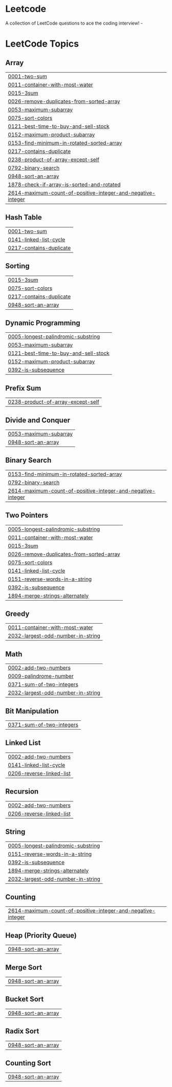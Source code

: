 # Leetcode
A collection of LeetCode questions to ace the coding interview! - 

<!---LeetCode Topics Start-->
# LeetCode Topics
## Array
|  |
| ------- |
| [0001-two-sum](https://github.com/ombade/Leetcode/tree/master/0001-two-sum) |
| [0011-container-with-most-water](https://github.com/ombade/Leetcode/tree/master/0011-container-with-most-water) |
| [0015-3sum](https://github.com/ombade/Leetcode/tree/master/0015-3sum) |
| [0026-remove-duplicates-from-sorted-array](https://github.com/ombade/Leetcode/tree/master/0026-remove-duplicates-from-sorted-array) |
| [0053-maximum-subarray](https://github.com/ombade/Leetcode/tree/master/0053-maximum-subarray) |
| [0075-sort-colors](https://github.com/ombade/Leetcode/tree/master/0075-sort-colors) |
| [0121-best-time-to-buy-and-sell-stock](https://github.com/ombade/Leetcode/tree/master/0121-best-time-to-buy-and-sell-stock) |
| [0152-maximum-product-subarray](https://github.com/ombade/Leetcode/tree/master/0152-maximum-product-subarray) |
| [0153-find-minimum-in-rotated-sorted-array](https://github.com/ombade/Leetcode/tree/master/0153-find-minimum-in-rotated-sorted-array) |
| [0217-contains-duplicate](https://github.com/ombade/Leetcode/tree/master/0217-contains-duplicate) |
| [0238-product-of-array-except-self](https://github.com/ombade/Leetcode/tree/master/0238-product-of-array-except-self) |
| [0792-binary-search](https://github.com/ombade/Leetcode/tree/master/0792-binary-search) |
| [0948-sort-an-array](https://github.com/ombade/Leetcode/tree/master/0948-sort-an-array) |
| [1878-check-if-array-is-sorted-and-rotated](https://github.com/ombade/Leetcode/tree/master/1878-check-if-array-is-sorted-and-rotated) |
| [2614-maximum-count-of-positive-integer-and-negative-integer](https://github.com/ombade/Leetcode/tree/master/2614-maximum-count-of-positive-integer-and-negative-integer) |
## Hash Table
|  |
| ------- |
| [0001-two-sum](https://github.com/ombade/Leetcode/tree/master/0001-two-sum) |
| [0141-linked-list-cycle](https://github.com/ombade/Leetcode/tree/master/0141-linked-list-cycle) |
| [0217-contains-duplicate](https://github.com/ombade/Leetcode/tree/master/0217-contains-duplicate) |
## Sorting
|  |
| ------- |
| [0015-3sum](https://github.com/ombade/Leetcode/tree/master/0015-3sum) |
| [0075-sort-colors](https://github.com/ombade/Leetcode/tree/master/0075-sort-colors) |
| [0217-contains-duplicate](https://github.com/ombade/Leetcode/tree/master/0217-contains-duplicate) |
| [0948-sort-an-array](https://github.com/ombade/Leetcode/tree/master/0948-sort-an-array) |
## Dynamic Programming
|  |
| ------- |
| [0005-longest-palindromic-substring](https://github.com/ombade/Leetcode/tree/master/0005-longest-palindromic-substring) |
| [0053-maximum-subarray](https://github.com/ombade/Leetcode/tree/master/0053-maximum-subarray) |
| [0121-best-time-to-buy-and-sell-stock](https://github.com/ombade/Leetcode/tree/master/0121-best-time-to-buy-and-sell-stock) |
| [0152-maximum-product-subarray](https://github.com/ombade/Leetcode/tree/master/0152-maximum-product-subarray) |
| [0392-is-subsequence](https://github.com/ombade/Leetcode/tree/master/0392-is-subsequence) |
## Prefix Sum
|  |
| ------- |
| [0238-product-of-array-except-self](https://github.com/ombade/Leetcode/tree/master/0238-product-of-array-except-self) |
## Divide and Conquer
|  |
| ------- |
| [0053-maximum-subarray](https://github.com/ombade/Leetcode/tree/master/0053-maximum-subarray) |
| [0948-sort-an-array](https://github.com/ombade/Leetcode/tree/master/0948-sort-an-array) |
## Binary Search
|  |
| ------- |
| [0153-find-minimum-in-rotated-sorted-array](https://github.com/ombade/Leetcode/tree/master/0153-find-minimum-in-rotated-sorted-array) |
| [0792-binary-search](https://github.com/ombade/Leetcode/tree/master/0792-binary-search) |
| [2614-maximum-count-of-positive-integer-and-negative-integer](https://github.com/ombade/Leetcode/tree/master/2614-maximum-count-of-positive-integer-and-negative-integer) |
## Two Pointers
|  |
| ------- |
| [0005-longest-palindromic-substring](https://github.com/ombade/Leetcode/tree/master/0005-longest-palindromic-substring) |
| [0011-container-with-most-water](https://github.com/ombade/Leetcode/tree/master/0011-container-with-most-water) |
| [0015-3sum](https://github.com/ombade/Leetcode/tree/master/0015-3sum) |
| [0026-remove-duplicates-from-sorted-array](https://github.com/ombade/Leetcode/tree/master/0026-remove-duplicates-from-sorted-array) |
| [0075-sort-colors](https://github.com/ombade/Leetcode/tree/master/0075-sort-colors) |
| [0141-linked-list-cycle](https://github.com/ombade/Leetcode/tree/master/0141-linked-list-cycle) |
| [0151-reverse-words-in-a-string](https://github.com/ombade/Leetcode/tree/master/0151-reverse-words-in-a-string) |
| [0392-is-subsequence](https://github.com/ombade/Leetcode/tree/master/0392-is-subsequence) |
| [1894-merge-strings-alternately](https://github.com/ombade/Leetcode/tree/master/1894-merge-strings-alternately) |
## Greedy
|  |
| ------- |
| [0011-container-with-most-water](https://github.com/ombade/Leetcode/tree/master/0011-container-with-most-water) |
| [2032-largest-odd-number-in-string](https://github.com/ombade/Leetcode/tree/master/2032-largest-odd-number-in-string) |
## Math
|  |
| ------- |
| [0002-add-two-numbers](https://github.com/ombade/Leetcode/tree/master/0002-add-two-numbers) |
| [0009-palindrome-number](https://github.com/ombade/Leetcode/tree/master/0009-palindrome-number) |
| [0371-sum-of-two-integers](https://github.com/ombade/Leetcode/tree/master/0371-sum-of-two-integers) |
| [2032-largest-odd-number-in-string](https://github.com/ombade/Leetcode/tree/master/2032-largest-odd-number-in-string) |
## Bit Manipulation
|  |
| ------- |
| [0371-sum-of-two-integers](https://github.com/ombade/Leetcode/tree/master/0371-sum-of-two-integers) |
## Linked List
|  |
| ------- |
| [0002-add-two-numbers](https://github.com/ombade/Leetcode/tree/master/0002-add-two-numbers) |
| [0141-linked-list-cycle](https://github.com/ombade/Leetcode/tree/master/0141-linked-list-cycle) |
| [0206-reverse-linked-list](https://github.com/ombade/Leetcode/tree/master/0206-reverse-linked-list) |
## Recursion
|  |
| ------- |
| [0002-add-two-numbers](https://github.com/ombade/Leetcode/tree/master/0002-add-two-numbers) |
| [0206-reverse-linked-list](https://github.com/ombade/Leetcode/tree/master/0206-reverse-linked-list) |
## String
|  |
| ------- |
| [0005-longest-palindromic-substring](https://github.com/ombade/Leetcode/tree/master/0005-longest-palindromic-substring) |
| [0151-reverse-words-in-a-string](https://github.com/ombade/Leetcode/tree/master/0151-reverse-words-in-a-string) |
| [0392-is-subsequence](https://github.com/ombade/Leetcode/tree/master/0392-is-subsequence) |
| [1894-merge-strings-alternately](https://github.com/ombade/Leetcode/tree/master/1894-merge-strings-alternately) |
| [2032-largest-odd-number-in-string](https://github.com/ombade/Leetcode/tree/master/2032-largest-odd-number-in-string) |
## Counting
|  |
| ------- |
| [2614-maximum-count-of-positive-integer-and-negative-integer](https://github.com/ombade/Leetcode/tree/master/2614-maximum-count-of-positive-integer-and-negative-integer) |
## Heap (Priority Queue)
|  |
| ------- |
| [0948-sort-an-array](https://github.com/ombade/Leetcode/tree/master/0948-sort-an-array) |
## Merge Sort
|  |
| ------- |
| [0948-sort-an-array](https://github.com/ombade/Leetcode/tree/master/0948-sort-an-array) |
## Bucket Sort
|  |
| ------- |
| [0948-sort-an-array](https://github.com/ombade/Leetcode/tree/master/0948-sort-an-array) |
## Radix Sort
|  |
| ------- |
| [0948-sort-an-array](https://github.com/ombade/Leetcode/tree/master/0948-sort-an-array) |
## Counting Sort
|  |
| ------- |
| [0948-sort-an-array](https://github.com/ombade/Leetcode/tree/master/0948-sort-an-array) |
<!---LeetCode Topics End-->
